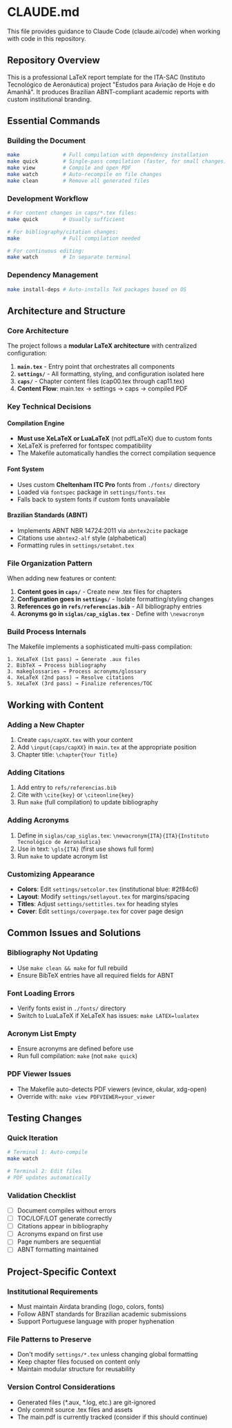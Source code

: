 # CLAUDE.md

This file provides guidance to Claude Code (claude.ai/code) when working with code in this repository.

## Repository Overview

This is a professional LaTeX report template for the ITA-SAC (Instituto Tecnológico de Aeronáutica) project "Estudos para Aviação de Hoje e do Amanhã". It produces Brazilian ABNT-compliant academic reports with custom institutional branding.

## Essential Commands

### Building the Document
```bash
make              # Full compilation with dependency installation
make quick        # Single-pass compilation (faster, for small changes)
make view         # Compile and open PDF
make watch        # Auto-recompile on file changes
make clean        # Remove all generated files
```

### Development Workflow
```bash
# For content changes in caps/*.tex files:
make quick        # Usually sufficient

# For bibliography/citation changes:
make              # Full compilation needed

# For continuous editing:
make watch        # In separate terminal
```

### Dependency Management
```bash
make install-deps # Auto-installs TeX packages based on OS
```

## Architecture and Structure

### Core Architecture
The project follows a **modular LaTeX architecture** with centralized configuration:

1. **`main.tex`** - Entry point that orchestrates all components
2. **`settings/`** - All formatting, styling, and configuration isolated here
3. **`caps/`** - Chapter content files (cap00.tex through cap11.tex)
4. **Content Flow**: main.tex → settings → caps → compiled PDF

### Key Technical Decisions

#### Compilation Engine
- **Must use XeLaTeX or LuaLaTeX** (not pdfLaTeX) due to custom fonts
- XeLaTeX is preferred for fontspec compatibility
- The Makefile automatically handles the correct compilation sequence

#### Font System
- Uses custom **Cheltenham ITC Pro** fonts from `./fonts/` directory
- Loaded via `fontspec` package in `settings/fonts.tex`
- Falls back to system fonts if custom fonts unavailable

#### Brazilian Standards (ABNT)
- Implements ABNT NBR 14724:2011 via `abntex2cite` package
- Citations use `abntex2-alf` style (alphabetical)
- Formatting rules in `settings/setabnt.tex`

### File Organization Pattern

When adding new features or content:

1. **Content goes in `caps/`** - Create new .tex files for chapters
2. **Configuration goes in `settings/`** - Isolate formatting/styling changes
3. **References go in `refs/referencias.bib`** - All bibliography entries
4. **Acronyms go in `siglas/cap_siglas.tex`** - Define with `\newacronym`

### Build Process Internals

The Makefile implements a sophisticated multi-pass compilation:

```
1. XeLaTeX (1st pass) → Generate .aux files
2. BibTeX → Process bibliography
3. makeglossaries → Process acronyms/glossary
4. XeLaTeX (2nd pass) → Resolve citations
5. XeLaTeX (3rd pass) → Finalize references/TOC
```

## Working with Content

### Adding a New Chapter
1. Create `caps/capXX.tex` with your content
2. Add `\input{caps/capXX}` in `main.tex` at the appropriate position
3. Chapter title: `\chapter{Your Title}`

### Adding Citations
1. Add entry to `refs/referencias.bib`
2. Cite with `\cite{key}` or `\citeonline{key}`
3. Run `make` (full compilation) to update bibliography

### Adding Acronyms
1. Define in `siglas/cap_siglas.tex`: `\newacronym{ITA}{ITA}{Instituto Tecnológico de Aeronáutica}`
2. Use in text: `\gls{ITA}` (first use shows full form)
3. Run `make` to update acronym list

### Customizing Appearance
- **Colors**: Edit `settings/setcolor.tex` (institutional blue: #2f84c6)
- **Layout**: Modify `settings/setlayout.tex` for margins/spacing
- **Titles**: Adjust `settings/settitles.tex` for heading styles
- **Cover**: Edit `settings/coverpage.tex` for cover page design

## Common Issues and Solutions

### Bibliography Not Updating
- Use `make clean && make` for full rebuild
- Ensure BibTeX entries have all required fields for ABNT

### Font Loading Errors
- Verify fonts exist in `./fonts/` directory
- Switch to LuaLaTeX if XeLaTeX has issues: `make LATEX=lualatex`

### Acronym List Empty
- Ensure acronyms are defined before use
- Run full compilation: `make` (not `make quick`)

### PDF Viewer Issues
- The Makefile auto-detects PDF viewers (evince, okular, xdg-open)
- Override with: `make view PDFVIEWER=your_viewer`

## Testing Changes

### Quick Iteration
```bash
# Terminal 1: Auto-compile
make watch

# Terminal 2: Edit files
# PDF updates automatically
```

### Validation Checklist
- [ ] Document compiles without errors
- [ ] TOC/LOF/LOT generate correctly
- [ ] Citations appear in bibliography
- [ ] Acronyms expand on first use
- [ ] Page numbers are sequential
- [ ] ABNT formatting maintained

## Project-Specific Context

### Institutional Requirements
- Must maintain Airdata branding (logo, colors, fonts)
- Follow ABNT standards for Brazilian academic submissions
- Support Portuguese language with proper hyphenation

### File Patterns to Preserve
- Don't modify `settings/*.tex` unless changing global formatting
- Keep chapter files focused on content only
- Maintain modular structure for reusability

### Version Control Considerations
- Generated files (*.aux, *.log, etc.) are git-ignored
- Only commit source .tex files and assets
- The main.pdf is currently tracked (consider if this should continue)